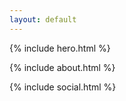```yaml
---
layout: default
---
```

{% include hero.html %}

{% include about.html %}

{% include social.html %}

